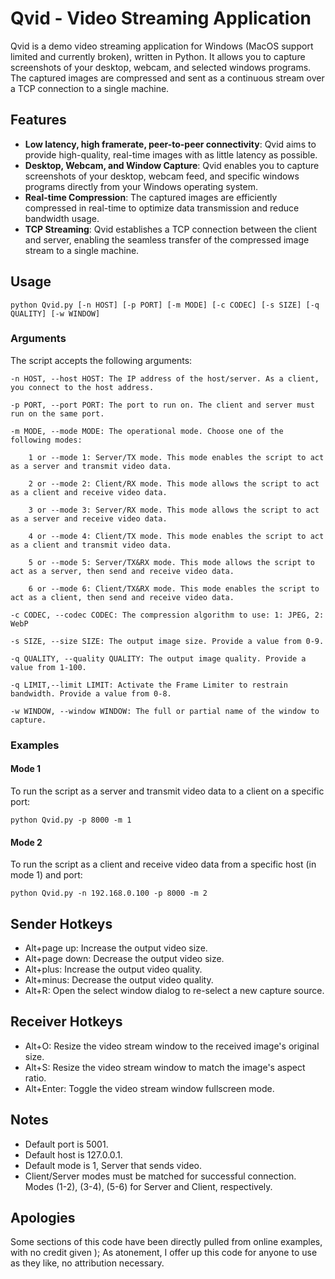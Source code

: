 # Qvid - Video Streaming Application
Qvid is a demo video streaming application for Windows (MacOS support limited and currently broken), written in Python. It allows you to capture screenshots of your desktop, webcam, and selected windows programs. The captured images are compressed and sent as a continuous stream over a TCP connection to a single machine.

## Features
- **Low latency, high framerate, peer-to-peer connectivity**: Qvid aims to provide high-quality, real-time images with as little latency as possible.
- **Desktop, Webcam, and Window Capture**: Qvid enables you to capture screenshots of your desktop, webcam feed, and specific windows programs directly from your Windows operating system.
- **Real-time Compression**: The captured images are efficiently compressed in real-time to optimize data transmission and reduce bandwidth usage.
- **TCP Streaming**: Qvid establishes a TCP connection between the client and server, enabling the seamless transfer of the compressed image stream to a single machine.

## Usage
`python Qvid.py [-n HOST] [-p PORT] [-m MODE] [-c CODEC] [-s SIZE] [-q QUALITY] [-w WINDOW]`

### Arguments
The script accepts the following arguments:

    -n HOST, --host HOST: The IP address of the host/server. As a client, you connect to the host address.

    -p PORT, --port PORT: The port to run on. The client and server must run on the same port.

    -m MODE, --mode MODE: The operational mode. Choose one of the following modes:

        1 or --mode 1: Server/TX mode. This mode enables the script to act as a server and transmit video data.

        2 or --mode 2: Client/RX mode. This mode allows the script to act as a client and receive video data.

        3 or --mode 3: Server/RX mode. This mode allows the script to act as a server and receive video data.

        4 or --mode 4: Client/TX mode. This mode enables the script to act as a client and transmit video data.

        5 or --mode 5: Server/TX&RX mode. This mode allows the script to act as a server, then send and receive video data.

        6 or --mode 6: Client/TX&RX mode. This mode enables the script to act as a client, then send and receive video data.

    -c CODEC, --codec CODEC: The compression algorithm to use: 1: JPEG, 2: WebP

    -s SIZE, --size SIZE: The output image size. Provide a value from 0-9.

    -q QUALITY, --quality QUALITY: The output image quality. Provide a value from 1-100.

    -q LIMIT,--limit LIMIT: Activate the Frame Limiter to restrain bandwidth. Provide a value from 0-8.

    -w WINDOW, --window WINDOW: The full or partial name of the window to capture.

### Examples
#### Mode 1
To run the script as a server and transmit video data to a client on a specific port:

    python Qvid.py -p 8000 -m 1
#### Mode 2
To run the script as a client and receive video data from a specific host (in mode 1) and port:

    python Qvid.py -n 192.168.0.100 -p 8000 -m 2 

## Sender Hotkeys
  - Alt+page up: Increase the output video size.
  - Alt+page down: Decrease the output video size.
  - Alt+plus: Increase the output video quality.
  - Alt+minus: Decrease the output video quality.
  - Alt+R: Open the select window dialog to re-select a new capture source.

## Receiver Hotkeys
  - Alt+O: Resize the video stream window to the received image's original size.
  - Alt+S: Resize the video stream window to match the image's aspect ratio.
  - Alt+Enter: Toggle the video stream window fullscreen mode.

## Notes
 - Default port is 5001.
 - Default host is 127.0.0.1.
 - Default mode is 1, Server that sends video.
 - Client/Server modes must be matched for successful connection. Modes (1-2), (3-4), (5-6) for Server and Client, respectively.

## Apologies
Some sections of this code have been directly pulled from online examples, with no credit given ); As atonement, I offer up this code for anyone to use as they like, no attribution necessary.

